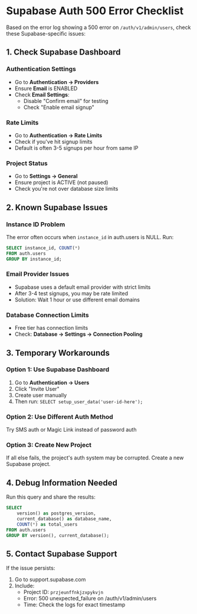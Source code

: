 # Supabase Auth 500 Error Checklist

Based on the error log showing a 500 error on `/auth/v1/admin/users`, check these Supabase-specific issues:

## 1. Check Supabase Dashboard

### Authentication Settings
- Go to **Authentication → Providers**
- Ensure **Email** is ENABLED
- Check **Email Settings**:
  - Disable "Confirm email" for testing
  - Check "Enable email signup"

### Rate Limits
- Go to **Authentication → Rate Limits**
- Check if you've hit signup limits
- Default is often 3-5 signups per hour from same IP

### Project Status
- Go to **Settings → General**
- Ensure project is ACTIVE (not paused)
- Check you're not over database size limits

## 2. Known Supabase Issues

### Instance ID Problem
The error often occurs when `instance_id` in auth.users is NULL. Run:
```sql
SELECT instance_id, COUNT(*) 
FROM auth.users 
GROUP BY instance_id;
```

### Email Provider Issues
- Supabase uses a default email provider with strict limits
- After 3-4 test signups, you may be rate limited
- Solution: Wait 1 hour or use different email domains

### Database Connection Limits
- Free tier has connection limits
- Check: **Database → Settings → Connection Pooling**

## 3. Temporary Workarounds

### Option 1: Use Supabase Dashboard
1. Go to **Authentication → Users**
2. Click "Invite User"
3. Create user manually
4. Then run: `SELECT setup_user_data('user-id-here');`

### Option 2: Use Different Auth Method
Try SMS auth or Magic Link instead of password auth

### Option 3: Create New Project
If all else fails, the project's auth system may be corrupted. Create a new Supabase project.

## 4. Debug Information Needed

Run this query and share the results:
```sql
SELECT 
    version() as postgres_version,
    current_database() as database_name,
    COUNT(*) as total_users
FROM auth.users
GROUP BY version(), current_database();
```

## 5. Contact Supabase Support

If the issue persists:
1. Go to support.supabase.com
2. Include:
   - Project ID: `przjeunffnkjzxpykvjn`
   - Error: 500 unexpected_failure on /auth/v1/admin/users
   - Time: Check the logs for exact timestamp